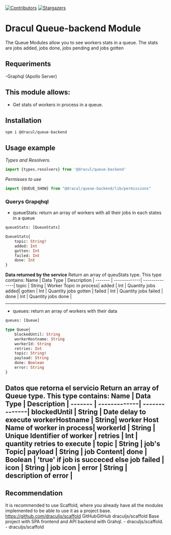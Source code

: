 [![Contributors][contributors-shield]][contributors-url]
[![Stargazers][stars-shield]][stars-url]
# Dracul Queue-backend Module

The Queue Modules allow you to see workers stats in a queue. The stats are jobs added, jobs done, jobs pending and jobs gotten

## Requeriments
-Graphql (Apollo Server)

## This module allows:

- Get stats of workers in process in a queue.

## Installation

```
npm i @dracul/queue-backend
```

## Usage example

_Types and Resolvers._

```js
import {types,resolvers} from '@dracul/queue-backend'
```

_Permisses to use_

```js
import {QUEUE_SHOW} from "@dracul/queue-backend/lib/permissions"
```

### Querys Grapqhql

- queueStats: return an array of workers with all their jobs in each states in a queue

```graphql endpoint
queueStats: [QueueStats]

QueueStats{
    topic: String!
    added: Int
    gotten: Int
    failed: Int
    done: Int
}
```

**Data returned by the service**
Return an array of queuStats type. This type contains:
Name  | Data Type | Description |
------- | -------------| --------------|
topic   | String       | Worker Topic in process|
added   | Int          | Quantity jobs added|
gotten  | Int          | Quantity jobs gotten |
failed  | Int          | Quantity jobs failed |
done    | Int          | Quantity jobs done |

---
- queues: return an array of workers with their data 

```graphql endpoint
queues: [Queue]

type Queue{
    blockedUntil: String
    workerHostname: String
    workerId: String
    retries: Int
    topic: String!
    payload: String
    done: Boolean
    error: String
}
```

**Datos que retorna el servicio**
Return an array of Queue type. This type contains:
Name  | Data Type | Description |
------- | -------------| --------------|
blockedUntil  | String | Date delay to execute
workerHostname  | String| worker Host Name of worker in process|
workerId | String    | Unique Identifier of worker |
retries | Int    | quantity retries to execute |
topic | String    | job's Topic|
payload | String    | job Content|
done | Boolean    | 'true' if job is succeced else job failed |
icon | String    | job icon  |
error | String    | description of error |
---

## Recommendation
It is recommended to use Scaffold, where you already have all the modules implemented to be able to use it as a project base.
https://github.com/draculjs/scaffold
GitHubGitHub
draculjs/scaffold
Base project with SPA frontend and API backend with Grahql. - draculjs/scaffold. - draculjs/scaffold


<!-- MARKDOWN LINKS & IMAGES -->
<!-- https://www.markdownguide.org/basic-syntax/#reference-style-links -->

[stars-shield]: https://img.shields.io/github/stars/draculjs/modular-framework.svg?style=flat-square
[stars-url]: https://github.com/draculjs/modular-framework/stargazers
[contributors-shield]: https://img.shields.io/github/contributors/draculjs/modular-framework.svg?style=flat-square
[contributors-url]: https://github.com/draculjs/modular-framework/graphs/contributors

#
